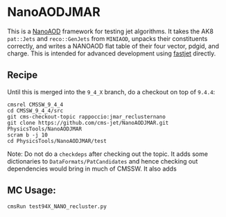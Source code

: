 # NanoAODJMAR
This is a [NanoAOD](https://twiki.cern.ch/twiki/bin/view/CMSPublic/WorkBookNanoAOD) framework for testing jet algorithms. It takes the AK8 `pat::Jets` and `reco::GenJets` from `MINIAOD`, unpacks their constituents correctly, and writes a NANOAOD flat table of their four vector, pdgid, and charge. This is intended for advanced development using [fastjet](http://fastjet.fr) directly.

## Recipe

Until this is merged into the `9_4_X` branch, do a checkout on top of `9.4.4`:

```
cmsrel CMSSW_9_4_4
cd CMSSW_9_4_4/src
git cms-checkout-topic rappoccio:jmar_reclusternano
git clone https://github.com/cms-jet/NanoAODJMAR.git PhysicsTools/NanoAODJMAR
scram b -j 10
cd PhysicsTools/NanoAODJMAR/test
```

Note: Do not do a `checkdeps` after checking out the topic. It adds some dictionaries to `DataFormats/PatCandidates` and hence checking out dependencies would bring in much of CMSSW. It also adds

## MC Usage:

```
cmsRun test94X_NANO_recluster.py
```
